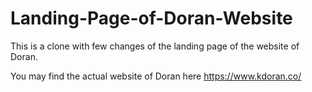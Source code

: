 # Landing-Page-of-Doran-Website

This is a clone with few changes of the landing page of the website of Doran. 

You may find the actual website of Doran here https://www.kdoran.co/
